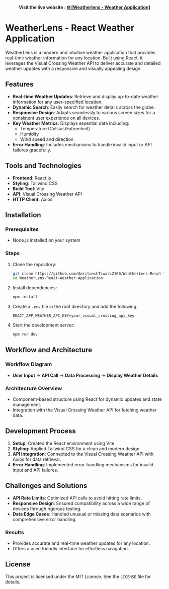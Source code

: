 **<p align='center'>Visit the live website : <a href="https://weatherlens-react-weather-application.onrender.com/">🌐 [Weatherlens - Weather Application]</a></p>**

# WeatherLens - React Weather Application

WeatherLens is a modern and intuitive weather application that provides real-time weather information for any location. Built using React, it leverages the Visual Crossing Weather API to deliver accurate and detailed weather updates with a responsive and visually appealing design.

## Features

- **Real-time Weather Updates**: Retrieve and display up-to-date weather information for any user-specified location.
- **Dynamic Search**: Easily search for weather details across the globe.
- **Responsive Design**: Adapts seamlessly to various screen sizes for a consistent user experience on all devices.
- **Key Weather Metrics**: Displays essential data including:
  - Temperature (Celsius/Fahrenheit)
  - Humidity
  - Wind speed and direction
- **Error Handling**: Includes mechanisms to handle invalid input or API failures gracefully.

## Tools and Technologies

- **Frontend**: React.js
- **Styling**: Tailwind CSS
- **Build Tool**: Vite
- **API**: Visual Crossing Weather API
- **HTTP Client**: Axios

## Installation

### Prerequisites

- Node.js installed on your system

### Steps

1. Clone the repository:
   ```bash
   git clone https://github.com/AmritanshTiwari2160/WeatherLens-React-Weather-Application.git
   cd WeatherLens-React-Weather-Application
   ```

2. Install dependencies:
   ```bash
   npm install
   ```

3. Create a `.env` file in the root directory and add the following:
   ```env
   REACT_APP_WEATHER_API_KEY=your_visual_crossing_api_key
   ```

4. Start the development server:
   ```bash
   npm run dev
   ```
   
## Workflow and Architecture

### Workflow Diagram
- **User Input** → **API Call** → **Data Processing** → **Display Weather Details**

### Architecture Overview
- Component-based structure using React for dynamic updates and state management.
- Integration with the Visual Crossing Weather API for fetching weather data.

## Development Process

1. **Setup**: Created the React environment using Vite.
2. **Styling**: Applied Tailwind CSS for a clean and modern design.
3. **API Integration**: Connected to the Visual Crossing Weather API with Axios for data retrieval.
4. **Error Handling**: Implemented error-handling mechanisms for invalid input and API failures.

## Challenges and Solutions

- **API Rate Limits**: Optimized API calls to avoid hitting rate limits.
- **Responsive Design**: Ensured compatibility across a wide range of devices through rigorous testing.
- **Data Edge Cases**: Handled unusual or missing data scenarios with comprehensive error handling.

### Results
- Provides accurate and real-time weather updates for any location.
- Offers a user-friendly interface for effortless navigation.

## License

This project is licensed under the MIT License. See the `LICENSE` file for details.
